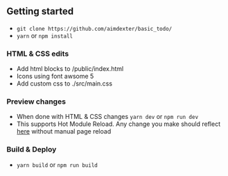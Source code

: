 ## Getting started
- `git clone https://github.com/aimdexter/basic_todo/`
- `yarn` or `npm install`

### HTML & CSS edits
- Add html blocks to /public/index.html
- Icons using font awsome 5
- Add custom css to ./src/main.css


### Preview changes
- When done with HTML & CSS changes `yarn dev` or `npm run dev`
- This supports Hot Module Reload. Any change you make should reflect [here](http://localhost:3000) without manual page reload

### Build & Deploy
- `yarn build` or `npm run build`
